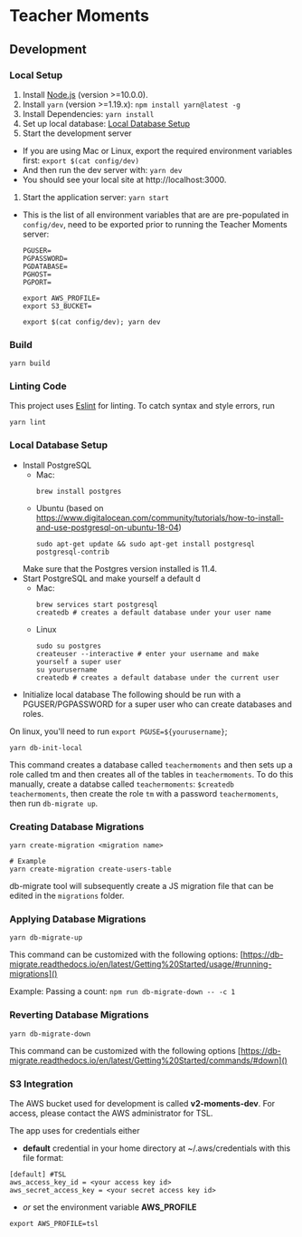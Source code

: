# Teacher Moments

## Development

### Local Setup

1. Install [Node.js](https://nodejs.org/en/download/) (version >=10.0.0).
1. Install `yarn` (version >=1.19.x): 
  `npm install yarn@latest -g`
1. Install Dependencies: 
  `yarn install`
1. Set up local database: [Local Database Setup](#local-database-setup)
1. Start the development server
  - If you are using Mac or Linux, export the required environment variables first: `export $(cat config/dev)`
  - And then run the dev server with: `yarn dev`
  - You should see your local site at http://localhost:3000.
1. Start the application server: `yarn start`
  - This is the list of all environment variables that are are pre-populated in `config/dev`, need to be exported prior to running the Teacher Moments server:
    ```
    PGUSER=
    PGPASSWORD=
    PGDATABASE=
    PGHOST=
    PGPORT=

    export AWS_PROFILE=
    export S3_BUCKET=
    ```

    `export $(cat config/dev); yarn dev`



### Build

`yarn build`

### Linting Code

This project uses [Eslint](https://eslint.org/) for linting. To catch syntax and style errors, run

`yarn lint`

### Local Database Setup

- Install PostgreSQL
  - Mac:
    ```
    brew install postgres
    ```
  - Ubuntu (based on https://www.digitalocean.com/community/tutorials/how-to-install-and-use-postgresql-on-ubuntu-18-04)
    ```
    sudo apt-get update && sudo apt-get install postgresql postgresql-contrib
    ```
  Make sure that the Postgres version installed is 11.4.
- Start PostgreSQL and make yourself a default d
  - Mac:
    ```
    brew services start postgresql
    createdb # creates a default database under your user name
    ```
  - Linux
    ```
    sudo su postgres
    createuser --interactive # enter your username and make yourself a super user
    su yourusername
    createdb # creates a default database under the current user
    ```
- Initialize local database
The following  should be run with a PGUSER/PGPASSWORD for a super user who can create databases and roles.

On linux, you'll need to run `export PGUSE=${yourusername}`;
```
yarn db-init-local
```

This command creates a database called `teachermoments` and then sets up a role called tm and then creates all of the tables in `teachermoments`. To do this manually, create a databse called `teachermoments`: `$createdb teachermoments`, then create the role `tm` with a password `teachermoments`, then run `db-migrate up`.

### Creating Database Migrations

```
yarn create-migration <migration name>

# Example
yarn create-migration create-users-table
```

db-migrate tool will subsequently create a JS migration file that can be edited in the `migrations` folder.

### Applying Database Migrations

```
yarn db-migrate-up
```

This command can be customized with the following options: [https://db-migrate.readthedocs.io/en/latest/Getting%20Started/usage/#running-migrations]()

Example:
Passing a count: `npm run db-migrate-down -- -c 1`

### Reverting Database Migrations

```
yarn db-migrate-down
```

This command can be customized with the following options [https://db-migrate.readthedocs.io/en/latest/Getting%20Started/commands/#down]()

### S3 Integration
The AWS bucket used for development is called **v2-moments-dev**. For access, please contact the AWS administrator for TSL.

The app uses for credentials either
* **default** credential in your home directory at ~/.aws/credentials with this file format:
```
[default] #TSL
aws_access_key_id = <your access key id>
aws_secret_access_key = <your secret access key id>
```
* *or* set the environment variable **AWS_PROFILE**
```
export AWS_PROFILE=tsl
```
